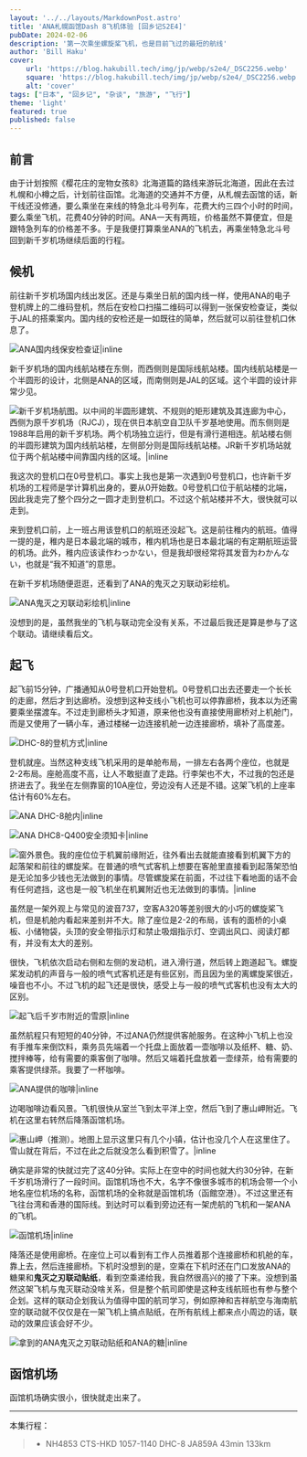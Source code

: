 ```yaml
---
layout: '../../layouts/MarkdownPost.astro'
title: 'ANA札幌函馆Dash 8飞机体验 [回乡记S2E4]'
pubDate: 2024-02-06
description: '第一次乘坐螺旋桨飞机，也是目前飞过的最短的航线'
author: 'Bill Haku'
cover:
    url: 'https://blog.hakubill.tech/img/jp/webp/s2e4/_DSC2256.webp'
    square: 'https://blog.hakubill.tech/img/jp/webp/s2e4/_DSC2256.webp'
    alt: 'cover'
tags: ["日本", "回乡记", "杂谈", "旅游", "飞行"]
theme: 'light'
featured: true
published: false
---
```


## 前言

由于计划按照《樱花庄的宠物女孩8》北海道篇的路线来游玩北海道，因此在去过札幌和小樽之后，计划前往函馆。北海道的交通并不方便，从札幌去函馆的话，新干线还没修通，要么乘坐在来线的特急北斗号列车，花费大约三四个小时的时间，要么乘坐飞机，花费40分钟的时间。ANA一天有两班，价格虽然不算便宜，但是跟特急列车的价格差不多。于是我便打算乘坐ANA的飞机去，再乘坐特急北斗号回到新千岁机场继续后面的行程。

## 候机

前往新千岁机场国内线出发区。还是与乘坐日航的国内线一样，使用ANA的电子登机牌上的二维码登机，然后在安检口扫描二维码可以得到一张保安检查证，类似于JAL的搭乘案内。国内线的安检还是一如既往的简单，然后就可以前往登机口休息了。

![ANA国内线保安检查证|inline](https://blog.hakubill.tech/img/jp/webp/s2e4/IMG_2186.webp)

新千岁机场的国内线航站楼在东侧，而西侧则是国际线航站楼。国内线航站楼是一个半圆形的设计，北侧是ANA的区域，而南侧则是JAL的区域。这个半圆的设计非常少见。

![新千岁机场航图。以中间的半圆形建筑、不规则的矩形建筑及其连廊为中心，西侧为原千岁机场（RJCJ），现在供日本航空自卫队千岁基地使用。而东侧则是1988年启用的新千岁机场。两个机场独立运行，但是有滑行道相连。航站楼右侧的半圆形建筑为国内线航站楼，左侧部分则是国际线航站楼。JR新千岁机场站就位于两个航站楼中间靠国内线的区域。|inline](https://blog.hakubill.tech/img/jp/webp/s2e4/RJCC.webp)

我这次的登机口在0号登机口。事实上我也是第一次遇到0号登机口，也许新千岁机场的工程师是学计算机出身的，要从0开始数。0号登机口位于航站楼的北端，因此我走完了整个四分之一圆才走到登机口。不过这个航站楼并不大，很快就可以走到。

来到登机口前，上一班占用该登机口的航班还没起飞。这是前往稚内的航班。值得一提的是，稚内是日本最北端的城市，稚内机场也是日本最北端的有定期航班运营的机场。此外，稚内应该读作わっかない，但是我却很经常将其发音为わかんない，也就是“我不知道”的意思。

在新千岁机场随便逛逛，还看到了ANA的鬼灭之刃联动彩绘机。

![ANA鬼灭之刃联动彩绘机|inline](https://blog.hakubill.tech/img/jp/webp/s2e4/IMG_2191.webp)

没想到的是，虽然我坐的飞机与联动完全没有关系，不过最后我还是算是参与了这个联动。请继续看后文。

## 起飞

起飞前15分钟，广播通知从0号登机口开始登机。0号登机口出去还要走一个长长的走廊，然后才到达廊桥。没想到这种支线小飞机也可以停靠廊桥，我本以为还需要乘坐摆渡车。不过走到廊桥头才知道，原来他也没有直接使用廊桥对上机舱门，而是又使用了一辆小车，通过楼梯一边连接机舱一边连接廊桥，填补了高度差。

![DHC-8的登机方式|inline](https://blog.hakubill.tech/img/jp/webp/s2e4/IMG_2197.webp)

登机就座。当然这种支线飞机采用的是单舱布局，一排左右各两个座位，也就是2-2布局。座舱高度不高，让人不敢挺直了走路。行李架也不大，不过我的包还是挤进去了。我坐在左侧靠窗的10A座位，旁边没有人还是不错。这架飞机的上座率估计有60%左右。

![ANA DHC-8舱内|inline](https://blog.hakubill.tech/img/jp/webp/s2e4/IMG_2199.webp)

![ANA DHC8-Q400安全须知卡|inline](https://blog.hakubill.tech/img/jp/webp/s2e4/IMG_2202.webp)

![窗外景色。我的座位位于机翼前缘附近，往外看出去就能直接看到机翼下方的起落架和前往的螺旋桨。在普通的喷气式客机上想要在客舱里直接看到起落架恐怕是无论加多少钱也无法做到的事情。尽管螺旋桨在前面，不过往下看地面的话不会有任何遮挡，这也是一般飞机坐在机翼附近也无法做到的事情。|inline](https://blog.hakubill.tech/img/jp/webp/s2e4/IMG_2201.webp)

虽然是一架外观上与常见的波音737，空客A320等差别很大的小巧的螺旋桨飞机，但是机舱内看起来差别并不大。除了座位是2-2的布局，该有的面桥的小桌板、小储物袋，头顶的安全带指示灯和禁止吸烟指示灯、空调出风口、阅读灯都有，并没有太大的差别。

很快，飞机依次启动右侧和左侧的发动机，进入滑行道，然后转上跑道起飞。螺旋桨发动机的声音与一般的喷气式客机还是有些区别，而且因为坐的离螺旋桨很近，噪音也不小。不过飞机的起飞还是很快，感受上与一般的喷气式客机也没有太大的区别。

![起飞后千岁市附近的雪原|inline](https://blog.hakubill.tech/img/jp/webp/s2e4/_DSC2265.webp)

虽然航程只有短短的40分钟，不过ANA仍然提供客舱服务。在这种小飞机上也没有手推车来倒饮料，乘务员先端着一个托盘上面放着一壶咖啡以及纸杯、糖、奶、搅拌棒等，给有需要的乘客倒了咖啡。然后又端着托盘放着一壶绿茶，给有需要的乘客提供绿茶。我要了一杯咖啡。

![ANA提供的咖啡|inline](https://blog.hakubill.tech/img/jp/webp/s2e4/IMG_2208.webp)

边喝咖啡边看风景。飞机很快从室兰飞到太平洋上空，然后飞到了惠山岬附近。飞机在这里右转然后降落函馆机场。

![惠山岬（推测）。地图上显示这里只有几个小镇，估计也没几个人在这里住了。雪山就在背后，不过在此之后就没怎么看到积雪了。|inline](https://blog.hakubill.tech/img/jp/webp/s2e4/_DSC2283.webp)

确实是非常的快就过完了这40分钟。实际上在空中的时间也就大约30分钟，在新千岁机场滑行了一段时间。函馆机场也不大，名字不像很多城市的机场会带一个小地名座位机场的名称，函馆机场的全称就是函馆机场（函館空港）。不过这里还有飞往台湾和香港的国际线。到达时可以看到旁边还有一架虎航的飞机和一架ANA的飞机。

![函馆机场|inline](https://blog.hakubill.tech/img/jp/webp/s2e4/_DSC2289.webp)

降落还是使用廊桥。在座位上可以看到有工作人员推着那个连接廊桥和机舱的车，靠上去，然后连接廊桥。下机时没想到的是，空乘在下机时还在门口发放ANA的糖果和**鬼灭之刃联动贴纸**，看到空乘递给我，我自然很高兴的接了下来。没想到虽然这架飞机与鬼灭联动没啥关系，但是整个航司即使是这种支线航班也有参与整个企划。这样的联动企划我认为值得中国的航司学习，例如原神和吉祥航空与海南航空的联动就不仅仅是在一架飞机上搞点贴纸，在所有航线上都来点小周边的话，联动的效果应该会好不少。

![拿到的ANA鬼灭之刃联动贴纸和ANA的糖|inline](https://blog.hakubill.tech/img/jp/webp/s2e4/IMG_2213.webp)

## 函馆机场

函馆机场确实很小，很快就走出来了。

---

本集行程：

> - NH4853 CTS-HKD 1057-1140 DHC-8 JA859A 43min 133km

